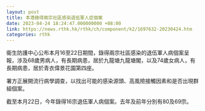 ```yaml
---
layout: post
title: 本港錄得兩宗社區感染退伍軍人症個案
date: 2023-04-24 18:24:47.000000000 +08:00
link: https://news.rthk.hk/rthk/ch/component/k2/1697632-20230424.htm
categories: rthk
---
```


衞生防護中心公布本月16至22日期間，錄得兩宗社區感染的退伍軍人病個案呈報，涉及68歲男病人，有長期病患，居於九龍塘九龍塘閣，以及74歲女病人，有長期病患，居於青衣偉景花園第四座。

署方正展開流行病學調查，以找出可能的感染源頭、高風險接觸因素和是否出現群組個案。

截至本月22日，今年錄得16宗退伍軍人病個案。去年及前年分別有80及69宗。
